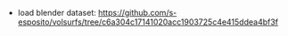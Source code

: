 - load blender dataset: https://github.com/s-esposito/volsurfs/tree/c6a304c17141020acc1903725c4e415ddea4bf3f